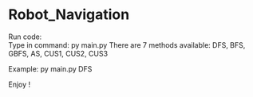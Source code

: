 # Robot_Navigation

Run code:  
Type in command: py main.py <method>
There are 7 methods available: DFS, BFS, GBFS, AS, CUS1, CUS2, CUS3

Example: py main.py DFS

Enjoy !  
